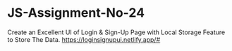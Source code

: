 # JS-Assignment-No-24
Create an Excellent UI of Login &amp; Sign-Up Page with Local Storage Feature to Store The Data.
https://loginsignupui.netlify.app/#

